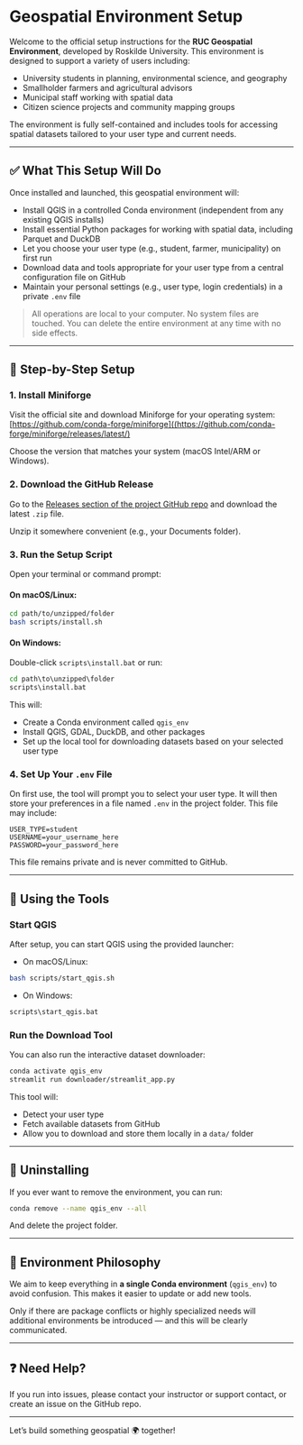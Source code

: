 # Geospatial Environment Setup

Welcome to the official setup instructions for the **RUC Geospatial Environment**, developed by Roskilde University. This environment is designed to support a variety of users including:

- University students in planning, environmental science, and geography
- Smallholder farmers and agricultural advisors
- Municipal staff working with spatial data
- Citizen science projects and community mapping groups

The environment is fully self-contained and includes tools for accessing spatial datasets tailored to your user type and current needs.

---

## ✅ What This Setup Will Do

Once installed and launched, this geospatial environment will:

- Install QGIS in a controlled Conda environment (independent from any existing QGIS installs)
- Install essential Python packages for working with spatial data, including Parquet and DuckDB
- Let you choose your user type (e.g., student, farmer, municipality) on first run
- Download data and tools appropriate for your user type from a central configuration file on GitHub
- Maintain your personal settings (e.g., user type, login credentials) in a private `.env` file

> All operations are local to your computer. No system files are touched.
> You can delete the entire environment at any time with no side effects.

---

## 🔧 Step-by-Step Setup

### 1. Install Miniforge

Visit the official site and download Miniforge for your operating system:
[https://github.com/conda-forge/miniforge]((https://github.com/conda-forge/miniforge/releases/latest/)

Choose the version that matches your system (macOS Intel/ARM or Windows).

### 2. Download the GitHub Release

Go to the [Releases section of the project GitHub repo](https://github.com/YOUR_GITHUB_USERNAME/RUCgeospatial/releases) and download the latest `.zip` file.

Unzip it somewhere convenient (e.g., your Documents folder).

### 3. Run the Setup Script

Open your terminal or command prompt:

#### On macOS/Linux:
```bash
cd path/to/unzipped/folder
bash scripts/install.sh
```

#### On Windows:
Double-click `scripts\install.bat` or run:
```cmd
cd path\to\unzipped\folder
scripts\install.bat
```

This will:
- Create a Conda environment called `qgis_env`
- Install QGIS, GDAL, DuckDB, and other packages
- Set up the local tool for downloading datasets based on your selected user type

### 4. Set Up Your `.env` File

On first use, the tool will prompt you to select your user type. It will then store your preferences in a file named `.env` in the project folder. This file may include:

```dotenv
USER_TYPE=student
USERNAME=your_username_here
PASSWORD=your_password_here
```

This file remains private and is never committed to GitHub.

---

## 🚀 Using the Tools

### Start QGIS
After setup, you can start QGIS using the provided launcher:

- On macOS/Linux:
```bash
bash scripts/start_qgis.sh
```

- On Windows:
```cmd
scripts\start_qgis.bat
```

### Run the Download Tool
You can also run the interactive dataset downloader:
```bash
conda activate qgis_env
streamlit run downloader/streamlit_app.py
```

This tool will:
- Detect your user type
- Fetch available datasets from GitHub
- Allow you to download and store them locally in a `data/` folder

---

## 🧼 Uninstalling
If you ever want to remove the environment, you can run:
```bash
conda remove --name qgis_env --all
```
And delete the project folder.

---

## 🔁 Environment Philosophy

We aim to keep everything in **a single Conda environment** (`qgis_env`) to avoid confusion. This makes it easier to update or add new tools. 

Only if there are package conflicts or highly specialized needs will additional environments be introduced — and this will be clearly communicated.

---

## ❓ Need Help?
If you run into issues, please contact your instructor or support contact, or create an issue on the GitHub repo.

---

Let’s build something geospatial 🌍 together!

